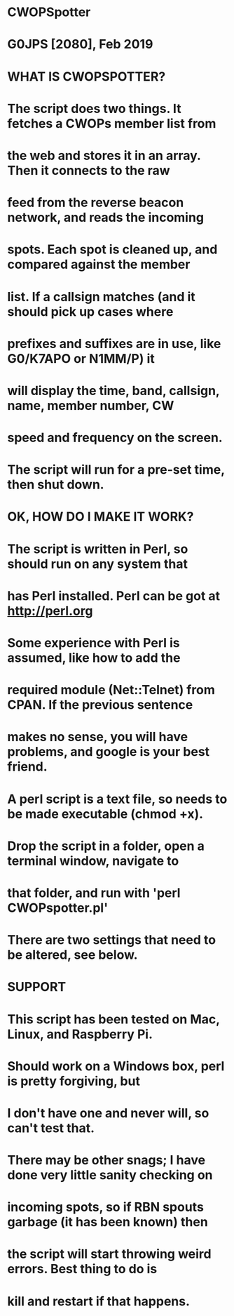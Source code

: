 # CWOPSpotter
# G0JPS [2080], Feb 2019

# WHAT IS CWOPSPOTTER?
# The script does two things. It fetches a CWOPs member list from
# the web and stores it in an array. Then it connects to the raw
# feed from the reverse beacon network, and reads the incoming
# spots. Each spot is cleaned up, and compared against the member
# list. If a callsign matches (and it should pick up cases where
# prefixes and suffixes are in use, like G0/K7APO or N1MM/P) it
# will display the time, band, callsign, name, member number, CW
# speed and frequency on the screen.
# The script will run for a pre-set time, then shut down.

# OK, HOW DO I MAKE IT WORK?
# The script is written in Perl, so should run on any system that
# has Perl installed. Perl can be got at http://perl.org
# Some experience with Perl is assumed, like how to add the
# required module (Net::Telnet) from CPAN. If the previous sentence
# makes no sense, you will have problems, and google is your best friend.
# A perl script is a text file, so needs to be made executable (chmod +x).
# Drop the script in a folder, open a terminal window, navigate to
# that folder, and run with 'perl CWOPspotter.pl'
# There are two settings that need to be altered, see below.

# SUPPORT
# This script has been tested on Mac, Linux, and Raspberry Pi.
# Should work on a Windows box, perl is pretty forgiving, but
# I don't have one and never will, so can't test that.
# There may be other snags; I have done very little sanity checking on
# incoming spots, so if RBN spouts garbage (it has been known) then
# the script will start throwing weird errors. Best thing to do is
# kill and restart if that happens.
